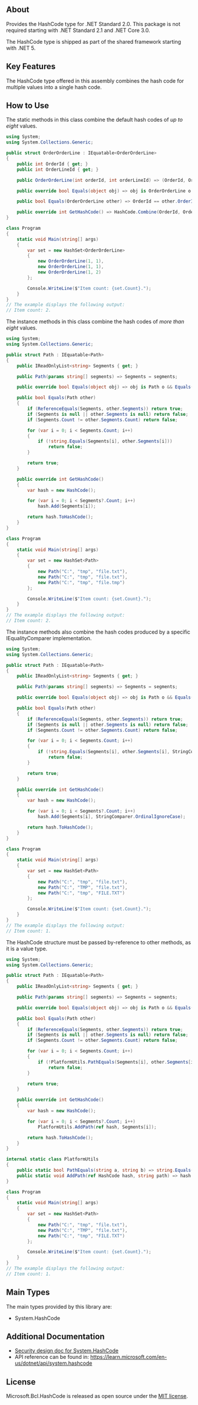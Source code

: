 ## About

Provides the HashCode type for .NET Standard 2.0. This package is not required starting with .NET Standard 2.1 and .NET Core 3.0.

The HashCode type is shipped as part of the shared framework starting with .NET 5.

## Key Features

The HashCode type offered in this assembly combines the hash code for multiple values into a single hash code.

## How to Use

The static methods in this class combine the default hash codes of _up to eight_ values.

```cs
using System;
using System.Collections.Generic;

public struct OrderOrderLine : IEquatable<OrderOrderLine>
{
    public int OrderId { get; }
    public int OrderLineId { get; }

    public OrderOrderLine(int orderId, int orderLineId) => (OrderId, OrderLineId) = (orderId, orderLineId);

    public override bool Equals(object obj) => obj is OrderOrderLine o && Equals(o);

    public bool Equals(OrderOrderLine other) => OrderId == other.OrderId && OrderLineId == other.OrderLineId;

    public override int GetHashCode() => HashCode.Combine(OrderId, OrderLineId);
}

class Program
{
    static void Main(string[] args)
    {
        var set = new HashSet<OrderOrderLine>
        {
            new OrderOrderLine(1, 1),
            new OrderOrderLine(1, 1),
            new OrderOrderLine(1, 2)
        };

        Console.WriteLine($"Item count: {set.Count}.");
    }
}
// The example displays the following output:
// Item count: 2.
```

The instance methods in this class combine the hash codes of _more than eight_ values.

```cs
using System;
using System.Collections.Generic;

public struct Path : IEquatable<Path>
{
    public IReadOnlyList<string> Segments { get; }

    public Path(params string[] segments) => Segments = segments;

    public override bool Equals(object obj) => obj is Path o && Equals(o);

    public bool Equals(Path other)
    {
        if (ReferenceEquals(Segments, other.Segments)) return true;
        if (Segments is null || other.Segments is null) return false;
        if (Segments.Count != other.Segments.Count) return false;

        for (var i = 0; i < Segments.Count; i++)
        {
            if (!string.Equals(Segments[i], other.Segments[i]))
                return false;
        }

        return true;
    }

    public override int GetHashCode()
    {
        var hash = new HashCode();

        for (var i = 0; i < Segments?.Count; i++)
            hash.Add(Segments[i]);

        return hash.ToHashCode();
    }
}

class Program
{
    static void Main(string[] args)
    {
        var set = new HashSet<Path>
        {
            new Path("C:", "tmp", "file.txt"),
            new Path("C:", "tmp", "file.txt"),
            new Path("C:", "tmp", "file.tmp")
        };

        Console.WriteLine($"Item count: {set.Count}.");
    }
}
// The example displays the following output:
// Item count: 2.
```

The instance methods also combine the hash codes produced by a specific IEqualityComparer<T> implementation.

```cs
using System;
using System.Collections.Generic;

public struct Path : IEquatable<Path>
{
    public IReadOnlyList<string> Segments { get; }

    public Path(params string[] segments) => Segments = segments;

    public override bool Equals(object obj) => obj is Path o && Equals(o);

    public bool Equals(Path other)
    {
        if (ReferenceEquals(Segments, other.Segments)) return true;
        if (Segments is null || other.Segments is null) return false;
        if (Segments.Count != other.Segments.Count) return false;

        for (var i = 0; i < Segments.Count; i++)
        {
            if (!string.Equals(Segments[i], other.Segments[i], StringComparison.OrdinalIgnoreCase))
                return false;
        }

        return true;
    }

    public override int GetHashCode()
    {
        var hash = new HashCode();

        for (var i = 0; i < Segments?.Count; i++)
            hash.Add(Segments[i], StringComparer.OrdinalIgnoreCase);

        return hash.ToHashCode();
    }
}

class Program
{
    static void Main(string[] args)
    {
        var set = new HashSet<Path>
        {
            new Path("C:", "tmp", "file.txt"),
            new Path("C:", "TMP", "file.txt"),
            new Path("C:", "tmp", "FILE.TXT")
        };

        Console.WriteLine($"Item count: {set.Count}.");
    }
}
// The example displays the following output:
// Item count: 1.
```

The HashCode structure must be passed by-reference to other methods, as it is a value type.
```cs
using System;
using System.Collections.Generic;

public struct Path : IEquatable<Path>
{
    public IReadOnlyList<string> Segments { get; }

    public Path(params string[] segments) => Segments = segments;

    public override bool Equals(object obj) => obj is Path o && Equals(o);

    public bool Equals(Path other)
    {
        if (ReferenceEquals(Segments, other.Segments)) return true;
        if (Segments is null || other.Segments is null) return false;
        if (Segments.Count != other.Segments.Count) return false;

        for (var i = 0; i < Segments.Count; i++)
        {
            if (!PlatformUtils.PathEquals(Segments[i], other.Segments[i]))
                return false;
        }

        return true;
    }

    public override int GetHashCode()
    {
        var hash = new HashCode();

        for (var i = 0; i < Segments?.Count; i++)
            PlatformUtils.AddPath(ref hash, Segments[i]);

        return hash.ToHashCode();
    }
}

internal static class PlatformUtils
{
    public static bool PathEquals(string a, string b) => string.Equals(a, b, StringComparison.OrdinalIgnoreCase);
    public static void AddPath(ref HashCode hash, string path) => hash.Add(path, StringComparer.OrdinalIgnoreCase);
}

class Program
{
    static void Main(string[] args)
    {
        var set = new HashSet<Path>
        {
            new Path("C:", "tmp", "file.txt"),
            new Path("C:", "TMP", "file.txt"),
            new Path("C:", "tmp", "FILE.TXT")
        };

        Console.WriteLine($"Item count: {set.Count}.");
    }
}
// The example displays the following output:
// Item count: 1.
```

## Main Types

The main types provided by this library are:

- System.HashCode

## Additional Documentation

- [Security design doc for System.HashCode](https://github.com/dotnet/runtime/tree/main/docs/design/security/System.HashCode.md)
- API reference can be found in: https://learn.microsoft.com/en-us/dotnet/api/system.hashcode

## License

Microsoft.Bcl.HashCode is released as open source under the [MIT license](https://licenses.nuget.org/MIT).